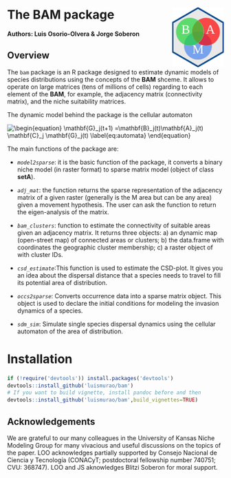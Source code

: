 # The BAM package <a href='https://luismurao.github.io/'><img src='inst/figures/bam_logo.png' align="right" height="139" /></a>

**Authors: Luis Osorio-Olvera & Jorge Soberon**

## Overview

The `bam` package is an R package designed to estimate dynamic models of
species distributions using the concepts of the **BAM** shceme. It allows
to  operate on large matrices (tens of millions of cells) regarding to each 
element of the **BAM**, for example, the adjacency matrix 
(connectivity matrix), and the niche suitability matrices. 

The dynamic model behind the package is the cellular automaton

![\begin{equation} \mathbf{G}_j(t+1) =\mathbf{B}_j(t)\mathbf{A}_j(t) \mathbf{C}_j  \mathbf{G}_j(t) \label{eq:automata} \end{equation}](https://render.githubusercontent.com/render/math?math=%5Cbegin%7Bequation%7D%20%5Cmathbf%7BG%7D_j(t%2B1)%20%3D%5Cmathbf%7BB%7D_j(t)%5Cmathbf%7BA%7D_j(t)%20%5Cmathbf%7BC%7D_j%20%20%5Cmathbf%7BG%7D_j(t)%20%5Clabel%7Beq%3Aautomata%7D%20%5Cend%7Bequation%7D)

The main functions of the package are:

 - *`model2sparse`*: it is the basic function of the package, it converts 
 a binary niche model (in raster format) to sparse matrix model 
 (object of class **setA**). 
    
 - *`adj_mat`*: the function returns the sparse representation of the adjacency 
 matrix of a given raster (generally is the M area but can be any area) given a 
 movement hypothesis. The user can ask the function to return the eigen-analysis 
 of the matrix. 
    
 - *`bam_clusters`*: function to estimate the connectivity of suitable areas 
 given an adjacency matrix. It returns three objects: a) an dynamic map
 (open-street map) of connected areas or clusters; b) the data.frame with 
 coordinates the geographic cluster membership; c) a raster object of with 
 cluster IDs.
     
 - *`csd_estimate`*:This function is used to estimate the CSD-plot. It gives 
 you an idea about the dispersal distance that a species needs to travel to 
 fill its potential area of distribution.
 
 - *`occs2sparse`*: Converts occurrence data into a sparse matrix object. 
 This object is used to declare the initial conditions for modeling the 
 invasion dynamics of a species. 
 
 - *`sdm_sim`*: Simulate single species dispersal dynamics using the cellular 
 automaton of the area of distribution. 
 

# Installation


```r
if (!require('devtools')) install.packages('devtools')
devtools::install_github('luismurao/bam')
# If you want to build vignette, install pandoc before and then
devtools::install_github('luismurao/bam',build_vignettes=TRUE)
```

## Acknowledgements

We are grateful to our many colleagues in the University of Kansas Niche Modeling
Group for many vivacious and useful discussions on the topics of the paper. 
LOO acknowledges partially supported by Consejo Nacional de Ciencia y Tecnología 
(CONACyT; postdoctoral fellowship number 740751; CVU: 368747).
LOO and JS aknowledges Blitzi Soberon for moral support.
